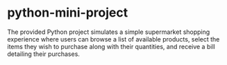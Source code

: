 # python-mini-project
The provided Python project simulates a simple supermarket shopping experience where users can browse a list of available products, select the items they wish to purchase along with their quantities, and receive a bill detailing their purchases. 
